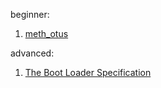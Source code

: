 beginner:  
1. [meth_otus](https://docs.google.com/document/d/1c6DM3vJ06-SSESpWpWk_vaZy4bvL1CUrFV81cPNGy4c/edit#)  

advanced:   
1. [The Boot Loader Specification](https://systemd.io/BOOT_LOADER_SPECIFICATION/)  
